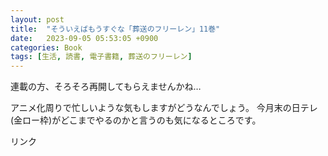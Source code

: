```yaml
---
layout: post
title:  "そういえばもうすぐな「葬送のフリーレン」11巻"
date:   2023-09-05 05:53:05 +0900
categories: Book
tags: [生活, 読書, 電子書籍, 葬送のフリーレン]
---
```

連載の方、そろそろ再開してもらえませんかね…

アニメ化周りで忙しいような気もしますがどうなんでしょう。
今月末の日テレ(金ロー枠)がどこまでやるのかと言うのも気になるところです。

<!-- START MoshimoAffiliateEasyLink -->
<script type="text/javascript">
(function(b,c,f,g,a,d,e){b.MoshimoAffiliateObject=a;
b[a]=b[a]||function(){arguments.currentScript=c.currentScript
||c.scripts[c.scripts.length-2];(b[a].q=b[a].q||[]).push(arguments)};
c.getElementById(a)||(d=c.createElement(f),d.src=g,
d.id=a,e=c.getElementsByTagName("body")[0],e.appendChild(d))})
(window,document,"script","//dn.msmstatic.com/site/cardlink/bundle.js?20220329","msmaflink");
msmaflink({"n":"葬送のフリーレン (11) (少年サンデーコミックス)","b":"","t":"","d":"https:\/\/m.media-amazon.com","c_p":"","p":["\/images\/I\/61agX00ut7L._SL500_.jpg"],"u":{"u":"https:\/\/www.amazon.co.jp\/dp\/4098527693","t":"amazon","r_v":""},"v":"2.1","b_l":[{"id":2,"u_tx":"楽天市場で見る","u_bc":"#f76956","u_url":"https:\/\/search.rakuten.co.jp\/search\/mall\/%E8%91%AC%E9%80%81%E3%81%AE%E3%83%95%E3%83%AA%E3%83%BC%E3%83%AC%E3%83%B3%20(11)%20(%E5%B0%91%E5%B9%B4%E3%82%B5%E3%83%B3%E3%83%87%E3%83%BC%E3%82%B3%E3%83%9F%E3%83%83%E3%82%AF%E3%82%B9)\/","a_id":920706,"p_id":54,"pl_id":27059,"pc_id":54,"s_n":"rakuten","u_so":0},{"id":1,"u_tx":"Amazonで見る","u_bc":"#f79256","u_url":"https:\/\/www.amazon.co.jp\/dp\/4098527693","a_id":920708,"p_id":170,"pl_id":27060,"pc_id":185,"s_n":"amazon","u_so":1}],"eid":"9XZuz","s":"s"});
</script>
<div id="msmaflink-9XZuz">リンク</div>
<!-- MoshimoAffiliateEasyLink END -->
